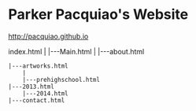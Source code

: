 Parker Pacquiao's Website
=========================
http://pacquiao.github.io

index.html
|
|---Main.html
    |
    |---about.html

    |---artworks.html
        |
        |---prehighschool.html
	|---2013.html
        |---2014.html
    |---contact.html

